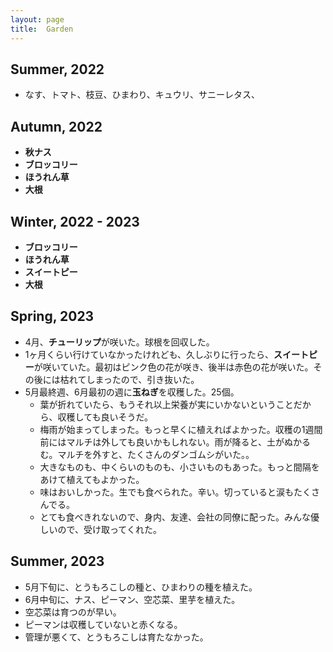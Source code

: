 ```yaml
---
layout: page
title:  Garden
---
```


## Summer, 2022
* なす、トマト、枝豆、ひまわり、キュウリ、サニーレタス、

## Autumn, 2022
* **秋ナス**
* **ブロッコリー**
* **ほうれん草**
* **大根**


## Winter, 2022 - 2023
* **ブロッコリー**
* **ほうれん草**
* **スイートピー**
* **大根**


## Spring, 2023
* 4月、**チューリップ**が咲いた。球根を回収した。
* 1ヶ月くらい行けていなかったけれども、久しぶりに行ったら、**スイートピー**が咲いていた。最初はピンク色の花が咲き、後半は赤色の花が咲いた。その後には枯れてしまったので、引き抜いた。
* 5月最終週、6月最初の週に**玉ねぎ**を収穫した。25個。
  * 葉が折れていたら、もうそれ以上栄養が実にいかないということだから、収穫しても良いそうだ。
  * 梅雨が始まってしまった。もっと早くに植えればよかった。収穫の1週間前にはマルチは外しても良いかもしれない。雨が降ると、土がぬかるむ。マルチを外すと、たくさんのダンゴムシがいた。。
  * 大きなものも、中くらいのものも、小さいものもあった。もっと間隔をあけて植えてもよかった。
  * 味はおいしかった。生でも食べられた。辛い。切っていると涙もたくさんでる。
  * とても食べきれないので、身内、友達、会社の同僚に配った。みんな優しいので、受け取ってくれた。

## Summer, 2023
* 5月下旬に、とうもろこしの種と、ひまわりの種を植えた。
* 6月中旬に、ナス、ピーマン、空芯菜、里芋を植えた。
* 空芯菜は育つのが早い。
* ピーマンは収穫していないと赤くなる。
* 管理が悪くて、とうもろこしは育たなかった。


